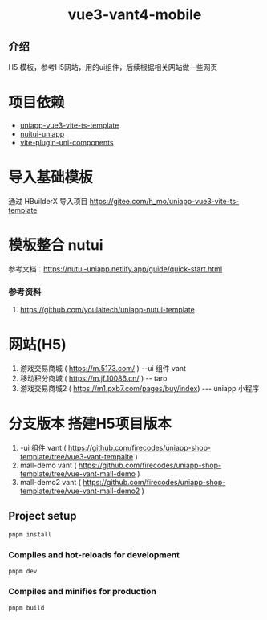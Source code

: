 <h1 align="center">vue3-vant4-mobile</h1>

## 介绍
 H5 模板，参考H5网站，用的ui组件，后续根据相关网站做一些网页
# 项目依赖

-   [uniapp-vue3-vite-ts-template](https://gitee.com/h_mo/uniapp-vue3-vite-ts-template)
-   [nuitui-uniapp](https://github.com/nutui-uniapp/nutui-uniapp)
-   [vite-plugin-uni-components](ttps://github.com/uni-helper/vite-plugin-uni-components)

# 导入基础模板

通过 HBuilderX 导入项目 https://gitee.com/h_mo/uniapp-vue3-vite-ts-template


# 模板整合 nutui

参考文档：https://nutui-uniapp.netlify.app/guide/quick-start.html

### 参考资料
1. https://github.com/youlaitech/uniapp-nutui-template


# 网站(H5)
1. 游戏交易商城 ( https://m.5173.com/ )  --ui 组件 vant
2. 移动积分商城 ( https://m.jf.10086.cn/ )  -- taro
3. 游戏交易商城2 ( https://m1.pxb7.com/pages/buy/index) --- uniapp 小程序

# 分支版本 搭建H5项目版本
1. -ui 组件 vant ( https://github.com/firecodes/uniapp-shop-template/tree/vue3-vant-tempalte )
1. mall-demo vant ( https://github.com/firecodes/uniapp-shop-template/tree/vue-vant-mall-demo )
1. mall-demo2 vant ( https://github.com/firecodes/uniapp-shop-template/tree/vue-vant-mall-demo2 )



## Project setup
```
pnpm install
```

### Compiles and hot-reloads for development
```
pnpm dev
```

### Compiles and minifies for production
```
pnpm build
```















